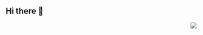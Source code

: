 ## Hi there 👋

<img align="right" src="https://visitor-badge.laobi.icu/badge?page_id=EnchantressRuby.EnchantressRuby" />


<!--
**EnchantressRuby/EnchantressRuby** is a ✨ _special_ ✨ repository because its `README.md` (this file) appears on your GitHub profile.

Here are some ideas to get you started:

- 🔭 I’m currently working on ...
- 🌱 I’m currently learning ...
- 👯 I’m looking to collaborate on ...
- 🤔 I’m looking for help with ...
- 💬 Ask me about ...
- 📫 How to reach me: ...
- 😄 Pronouns: ...
- ⚡ Fun fact: ...
-->
